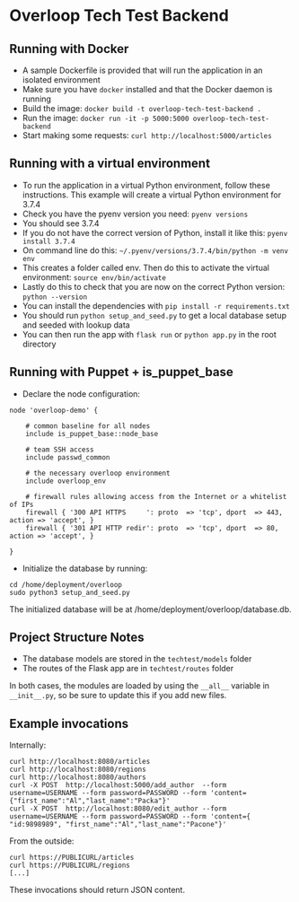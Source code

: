 # Overloop Tech Test Backend

## Running with Docker

- A sample Dockerfile is provided that will run the application in an isolated environment
- Make sure you have `docker` installed and that the Docker daemon is running
- Build the image: `docker build -t overloop-tech-test-backend .`
- Run the image: `docker run -it -p 5000:5000 overloop-tech-test-backend`
- Start making some requests: `curl http://localhost:5000/articles`

## Running with a virtual environment

- To run the application in a virtual Python environment, follow these instructions. This example will create a virtual Python environment for 3.7.4
- Check you have the pyenv version you need: `pyenv versions`
- You should see 3.7.4
- If you do not have the correct version of Python, install it like this: `pyenv install 3.7.4`
- On command line do this: `~/.pyenv/versions/3.7.4/bin/python -m venv env`
- This creates a folder called env. Then do this to activate the virtual environment: `source env/bin/activate`
- Lastly do this to check that you are now on the correct Python version: `python --version`
- You can install the dependencies with `pip install -r requirements.txt`
- You should run `python setup_and_seed.py` to get a local database setup and seeded with lookup data
- You can then run the app with `flask run` or `python app.py` in the root directory

## Running with Puppet + is_puppet_base

- Declare the node configuration:

```
node 'overloop-demo' {

    # common baseline for all nodes
    include is_puppet_base::node_base

    # team SSH access
    include passwd_common

    # the necessary overloop environment
    include overloop_env

    # firewall rules allowing access from the Internet or a whitelist of IPs
    firewall { '300 API HTTPS     ': proto  => 'tcp', dport  => 443,   action => 'accept', }
    firewall { '301 API HTTP redir': proto  => 'tcp', dport  => 80,    action => 'accept', }

}
```
- Initialize the database by running:

```
cd /home/deployment/overloop
sudo python3 setup_and_seed.py
```

The initialized database will be at /home/deployment/overloop/database.db.

## Project Structure Notes

- The database models are stored in the `techtest/models` folder
- The routes of the Flask app are in `techtest/routes` folder

In both cases, the modules are loaded by using the `__all__` variable in `__init__.py`, so be sure to update this if you add new files.

## Example invocations

Internally:
```
curl http://localhost:8080/articles
curl http://localhost:8080/regions
curl http://localhost:8080/authors
curl -X POST  http://localhost:5000/add_author  --form username=USERNAME --form password=PASSWORD --form 'content={"first_name":"Al","last_name":"Packa"}'
curl -X POST  http://localhost:8080/edit_author --form username=USERNAME --form password=PASSWORD --form 'content={ "id:9898989", "first_name":"Al","last_name":"Pacone"}' 

```

From the outside:
```
curl https://PUBLICURL/articles
curl https://PUBLICURL/regions
[...]
``` 

These invocations should return JSON content.
